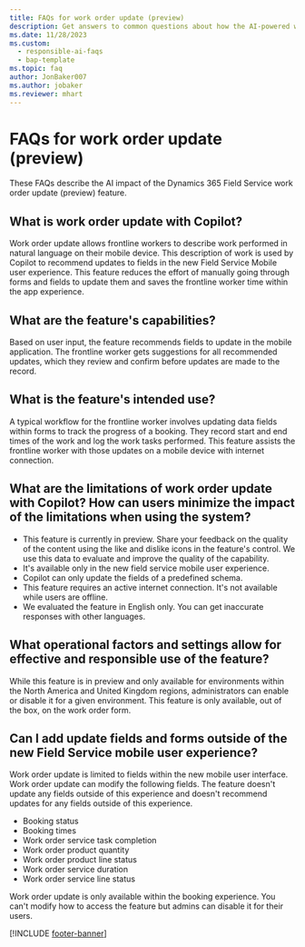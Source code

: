 ```yaml
---
title: FAQs for work order update (preview)
description: Get answers to common questions about how the AI-powered work order update feature in the Dynamics 365 Field Service mobile app helps you quickly update details of a work order.
ms.date: 11/28/2023
ms.custom:
  - responsible-ai-faqs
  - bap-template
ms.topic: faq
author: JonBaker007
ms.author: jobaker
ms.reviewer: mhart
---
```


# FAQs for work order update (preview)

These FAQs describe the AI impact of the Dynamics 365 Field Service work order update (preview) feature.

## What is work order update with Copilot?

Work order update allows frontline workers to describe work performed in natural language on their mobile device. This description of work is used by Copilot to recommend updates to fields in the new Field Service Mobile user experience. This feature reduces the effort of manually going through forms and fields to update them and saves the frontline worker time within the app experience.

## What are the feature's capabilities?

Based on user input, the feature recommends fields to update in the mobile application. The frontline worker gets suggestions for all recommended updates, which they review and confirm before updates are made to the record.

## What is the feature's intended use?

A typical workflow for the frontline worker involves updating data fields within forms to track the progress of a booking. They record start and end times of the work and log the work tasks performed. This feature assists the frontline worker with those updates on a mobile device with internet connection.

## What are the limitations of work order update with Copilot? How can users minimize the impact of the limitations when using the system?

- This feature is currently in preview. Share your feedback on the quality of the content using the like and dislike icons in the feature's control. We use this data to evaluate and improve the quality of the capability.
- It's available only in the new field service mobile user experience.
- Copilot can only update the fields of a predefined schema.
- This feature requires an active internet connection. It's not available while users are offline.
- We evaluated the feature in English only. You can get inaccurate responses with other languages.

## What operational factors and settings allow for effective and responsible use of the feature?

While this feature is in preview and only available for environments within the North America and United Kingdom regions, administrators can enable or disable it for a given environment.  This feature is only available, out of the box, on the work order form.

## Can I add update fields and forms outside of the new Field Service mobile user experience?

Work order update is limited to fields within the new mobile user interface. Work order update can modify the following fields. The feature doesn't update any fields outside of this experience and doesn't recommend updates for any fields outside of this experience.

- Booking status
- Booking times
- Work order service task completion
- Work order product quantity
- Work order product line status
- Work order service duration
- Work order service line status

Work order update is only available within the booking experience. You can't modify how to access the feature but admins can disable it for their users.

[!INCLUDE [footer-banner](../includes/footer-banner.md)]
